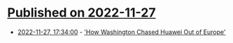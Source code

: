 # [Published on 2022-11-27](index.md)

* [2022-11-27, 17:34:00](https://yro.slashdot.org/story/22/11/26/2214230/how-washington-chased-huawei-out-of-europe?utm_source=rss1.0mainlinkanon&utm_medium=feed) - ['How Washington Chased Huawei Out of Europe'](https://yro.slashdot.org/story/22/11/26/2214230/how-washington-chased-huawei-out-of-europe?utm_source=rss1.0mainlinkanon&utm_medium=feed)
